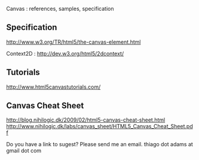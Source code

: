 Canvas :  references,  samples, specification

## Specification ##
http://www.w3.org/TR/html5/the-canvas-element.html

Context2D :
http://dev.w3.org/html5/2dcontext/

## Tutorials ##
http://www.html5canvastutorials.com/

## Canvas Cheat Sheet ##

http://blog.nihilogic.dk/2009/02/html5-canvas-cheat-sheet.html
http://www.nihilogic.dk/labs/canvas_sheet/HTML5_Canvas_Cheat_Sheet.pdf


Do you have a link to sugest?
Please send me an email. thiago dot adams at gmail dot com
